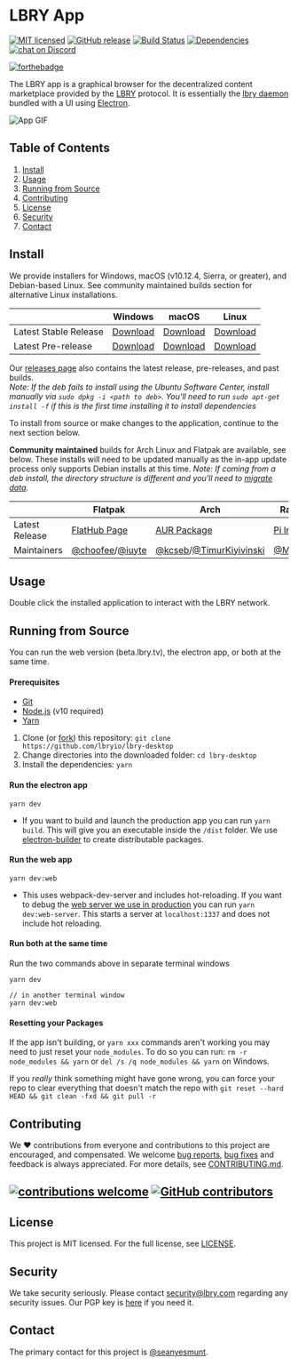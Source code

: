 # LBRY App

[![MIT licensed](https://img.shields.io/dub/l/vibe-d.svg?style=flat)](https://github.com/lbryio/lbry-desktop/blob/master/LICENSE)
[![GitHub release](https://img.shields.io/github/release/lbryio/lbry-desktop.svg)](https://GitHub.com/lbryio/lbry-desktop/releases/)
[![Build Status](https://travis-ci.org/lbryio/lbry-desktop.svg?branch=master)](https://travis-ci.org/lbryio/lbry-desktop)
[![Dependencies](https://david-dm.org/lbryio/lbry-desktop/status.svg)](https://david-dm.org/lbryio/lbry-desktop)
[![chat on Discord](https://img.shields.io/discord/362322208485277697.svg?logo=discord)](https://chat.lbry.com)

[![forthebadge](https://forthebadge.com/images/badges/60-percent-of-the-time-works-every-time.svg)](https://forthebadge.com)

The LBRY app is a graphical browser for the decentralized content marketplace provided by the
[LBRY](https://lbry.com) protocol. It is essentially the
[lbry daemon](https://github.com/lbryio/lbry) bundled with a UI using
[Electron](https://electron.atom.io/).

![App GIF](https://spee.ch/@lbry:3f/darwin-029.gif)


## Table of Contents

1. [Install](#install)
2. [Usage](#usage)
3. [Running from Source](#running-from-source)
4. [Contributing](#contributing)
5. [License](#license)
6. [Security](#security)
7. [Contact](#contact)




## Install

We provide installers for Windows, macOS (v10.12.4, Sierra, or greater), and Debian-based Linux. See community maintained builds section for alternative Linux installations.

|                       | Windows                                       | macOS                                         | Linux                                         |
| --------------------- | --------------------------------------------- | --------------------------------------------- | --------------------------------------------- |
| Latest Stable Release | [Download](https://lbry.com/get/lbry.exe)     | [Download](https://lbry.com/get/lbry.dmg)     | [Download](https://lbry.com/get/lbry.deb)     |
| Latest Pre-release    | [Download](https://lbry.com/get/lbry.pre.exe) | [Download](https://lbry.com/get/lbry.pre.dmg) | [Download](https://lbry.com/get/lbry.pre.deb) |

Our [releases page](https://github.com/lbryio/lbry-desktop/releases) also contains the latest
release, pre-releases, and past builds.  
_Note: If the deb fails to install using the Ubuntu Software Center, install manually via `sudo dpkg -i <path to deb>`. You'll need to run `sudo apt-get install -f` if this is the first time installing it to install dependencies_

To install from source or make changes to the application, continue to the next section below.

**Community maintained** builds for Arch Linux and Flatpak are available, see below. These installs will need to be updated manually as the in-app update process only supports Debian installs at this time.
_Note: If coming from a deb install, the directory structure is different and you'll need to [migrate data](https://lbry.com/faq/backup-data)._

|                | Flatpak                                                                   | Arch                                                                                      | Raspberry Pi                                |
| -------------- | ------------------------------------------------------------------------- | ----------------------------------------------------------------------------------------- | ------------------------------------------- |
| Latest Release | [FlatHub Page](https://flathub.org/apps/details/io.lbry.lbry-app)         | [AUR Package](https://aur.archlinux.org/packages/lbry-app-bin/)                           | [Pi Installer](https://lbrypi.com)          |
| Maintainers    | [@choofee](https://github.com/choffee)/[@iuyte](https://github.com/iuyte) | [@kcseb](https://github.com/kcseb)/[@TimurKiyivinski](https://github.com/TimurKiyivinski) | [@Madiator2011](https://github.com/kodxana) |

## Usage

Double click the installed application to interact with the LBRY network.

## Running from Source

You can run the web version (beta.lbry.tv), the electron app, or both at the same time.

#### Prerequisites

- [Git](https://git-scm.com/downloads)
- [Node.js](https://nodejs.org/en/download/) (v10 required)
- [Yarn](https://yarnpkg.com/en/docs/install)

1. Clone (or [fork](https://help.github.com/articles/fork-a-repo/)) this repository: `git clone https://github.com/lbryio/lbry-desktop`
2. Change directories into the downloaded folder: `cd lbry-desktop`
3. Install the dependencies: `yarn`

#### Run the electron app

`yarn dev`

- If you want to build and launch the production app you can run `yarn build`. This will give you an executable inside the `/dist` folder. We use [electron-builder](https://github.com/electron-userland/electron-builder) to create distributable packages.

#### Run the web app

`yarn dev:web`

- This uses webpack-dev-server and includes hot-reloading. If you want to debug the [web server we use in production](https://github.com/lbryio/lbry-desktop/blob/master/src/platforms/web/server.js) you can run `yarn dev:web-server`. This starts a server at `localhost:1337` and does not include hot reloading.

#### Run both at the same time

Run the two commands above in separate terminal windows

```
yarn dev

// in another terminal window
yarn dev:web
```

#### Resetting your Packages

If the app isn't building, or `yarn xxx` commands aren't working you may need to just reset your `node_modules`. To do so you can run: `rm -r node_modules && yarn` or `del /s /q node_modules && yarn` on Windows.

If you _really_ think something might have gone wrong, you can force your repo to clear everything that doesn't match the repo with `git reset --hard HEAD && git clean -fxd && git pull -r`

## Contributing

We :heart: contributions from everyone and contributions to this project are encouraged, and compensated. We welcome [bug reports](https://github.com/lbryio/lbry-desktop/issues/), [bug fixes](https://github.com/lbryio/lbry-desktop/pulls) and feedback is always appreciated. For more details, see [CONTRIBUTING.md](CONTRIBUTING.md).

## [![contributions welcome](https://img.shields.io/badge/contributions-welcome-brightgreen.svg?style=flat)](https://github.com/lbryio/lbry-desktop/issues) [![GitHub contributors](https://img.shields.io/github/contributors/lbryio/lbry-desktop.svg)](https://GitHub.com/lbryio/lbry-desktop/graphs/contributors/)

## License

This project is MIT licensed. For the full license, see [LICENSE](LICENSE).

## Security

We take security seriously. Please contact security@lbry.com regarding any security issues. Our PGP key is [here](https://keybase.io/lbry/key.asc) if you need it.

## Contact

The primary contact for this project is [@seanyesmunt](https://github.com/seanyesmunt).
